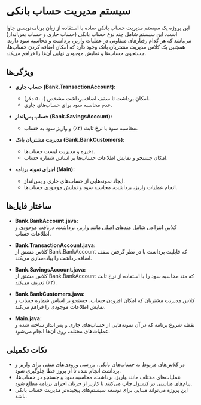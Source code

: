 # سیستم مدیریت حساب بانکی

این پروژه یک سیستم مدیریت حساب بانکی ساده با استفاده از زبان برنامه‌نویسی جاوا است. این سیستم شامل چند نوع حساب بانکی (حساب جاری و حساب پس‌انداز) می‌باشد که هر کدام رفتارهای متفاوتی در عملیات واریز، برداشت و محاسبه سود دارند. همچنین یک کلاس مدیریت مشتریان بانک وجود دارد که امکان اضافه کردن حساب‌ها، جستجوی حساب‌ها و نمایش موجودی نهایی آن‌ها را فراهم می‌کند.

## ویژگی‌ها

- **حساب جاری (Bank.TransactionAccount):**
  - امکان برداشت تا سقف اضافه‌برداشت مشخص (۵۰۰ دلار).
  - عدم محاسبه سود برای حساب‌های جاری.

- **حساب پس‌انداز (Bank.SavingsAccount):**
  - محاسبه سود با نرخ ثابت (۳٪) و واریز سود به حساب.

- **مدیریت مشتریان بانک (Bank.BankCustomers):**
  - ذخیره و مدیریت لیست حساب‌ها.
  - امکان جستجو و نمایش اطلاعات حساب‌ها بر اساس شماره حساب.

- **اجرای نمونه برنامه (Main):**
  - ایجاد نمونه‌هایی از حساب‌های جاری و پس‌انداز.
  - انجام عملیات واریز، برداشت، محاسبه سود و نمایش موجودی حساب‌ها.

## ساختار فایل‌ها

- **Bank.BankAccount.java:**  
  کلاس انتزاعی شامل متدهای اصلی مانند واریز، برداشت، دریافت موجودی و اطلاعات حساب.

- **Bank.TransactionAccount.java:**  
  کلاس مشتق از Bank.BankAccount که قابلیت برداشت با در نظر گرفتن سقف اضافه‌برداشت را پیاده‌سازی می‌کند.

- **Bank.SavingsAccount.java:**  
  کلاس مشتق از Bank.BankAccount که متد محاسبه سود را با استفاده از نرخ ثابت (۳٪) تعریف می‌کند.

- **Bank.BankCustomers.java:**  
  کلاس مدیریت مشتریان که امکان افزودن حساب، جستجو بر اساس شماره حساب و نمایش اطلاعات موجودی را فراهم می‌کند.

- **Main.java:**  
  نقطه شروع برنامه که در آن نمونه‌هایی از حساب‌های جاری و پس‌انداز ساخته شده و عملیات‌های مختلف روی آن‌ها انجام می‌شود.

## نکات تکمیلی

- در کلاس‌های مربوط به حساب‌های بانکی، بررسی ورودی‌های منفی برای واریز و برداشت انجام شده تا از بروز خطا جلوگیری شود.
- عملیات‌های مختلف مانند واریز، برداشت، محاسبه سود و جستجو در حساب‌ها، پیام‌های مناسبی در کنسول چاپ می‌کنند تا کاربر از جریان اجرای برنامه مطلع شود.
- این پروژه می‌تواند مبنایی برای توسعه سیستم‌های پیچیده‌تر مدیریت حساب بانکی باشد.
